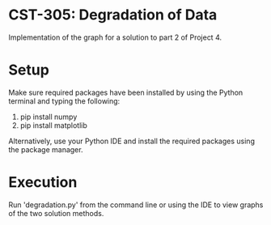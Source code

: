 # CST-305: Degradation of Data

Implementation of the graph for a solution to part 2 of Project 4.

# Setup

Make sure required packages have been installed by using the Python terminal and typing the following:

1. pip install numpy
2. pip install matplotlib

Alternatively, use your Python IDE and install the required packages using the package manager.

# Execution

Run 'degradation.py' from the command line or using the IDE to view graphs of the two solution methods.
